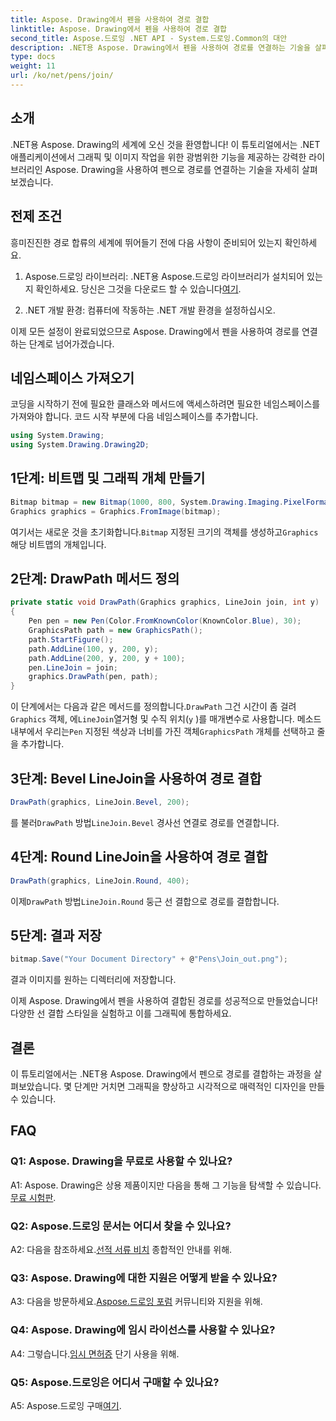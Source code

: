 ```yaml
---
title: Aspose. Drawing에서 펜을 사용하여 경로 결합
linktitle: Aspose. Drawing에서 펜을 사용하여 경로 결합
second_title: Aspose.드로잉 .NET API - System.드로잉.Common의 대안
description: .NET용 Aspose. Drawing에서 펜을 사용하여 경로를 연결하는 기술을 살펴보세요. LineJoin 옵션으로 멋진 그래픽을 만들어보세요.
type: docs
weight: 11
url: /ko/net/pens/join/
---
```

## 소개

.NET용 Aspose. Drawing의 세계에 오신 것을 환영합니다! 이 튜토리얼에서는 .NET 애플리케이션에서 그래픽 및 이미지 작업을 위한 광범위한 기능을 제공하는 강력한 라이브러리인 Aspose. Drawing을 사용하여 펜으로 경로를 연결하는 기술을 자세히 살펴보겠습니다.

## 전제 조건

흥미진진한 경로 합류의 세계에 뛰어들기 전에 다음 사항이 준비되어 있는지 확인하세요.

1.  Aspose.드로잉 라이브러리: .NET용 Aspose.드로잉 라이브러리가 설치되어 있는지 확인하세요. 당신은 그것을 다운로드 할 수 있습니다[여기](https://releases.aspose.com/drawing/net/).

2. .NET 개발 환경: 컴퓨터에 작동하는 .NET 개발 환경을 설정하십시오.

이제 모든 설정이 완료되었으므로 Aspose. Drawing에서 펜을 사용하여 경로를 연결하는 단계로 넘어가겠습니다.

## 네임스페이스 가져오기

코딩을 시작하기 전에 필요한 클래스와 메서드에 액세스하려면 필요한 네임스페이스를 가져와야 합니다. 코드 시작 부분에 다음 네임스페이스를 추가합니다.

```csharp
using System.Drawing;
using System.Drawing.Drawing2D;
```

## 1단계: 비트맵 및 그래픽 개체 만들기

```csharp
Bitmap bitmap = new Bitmap(1000, 800, System.Drawing.Imaging.PixelFormat.Format32bppPArgb);
Graphics graphics = Graphics.FromImage(bitmap);
```

 여기서는 새로운 것을 초기화합니다.`Bitmap` 지정된 크기의 객체를 생성하고`Graphics` 해당 비트맵의 개체입니다.

## 2단계: DrawPath 메서드 정의

```csharp
private static void DrawPath(Graphics graphics, LineJoin join, int y)
{
    Pen pen = new Pen(Color.FromKnownColor(KnownColor.Blue), 30);
    GraphicsPath path = new GraphicsPath();
    path.StartFigure();
    path.AddLine(100, y, 200, y);
    path.AddLine(200, y, 200, y + 100);
    pen.LineJoin = join;
    graphics.DrawPath(pen, path);
}
```

 이 단계에서는 다음과 같은 메서드를 정의합니다.`DrawPath` 그건 시간이 좀 걸려`Graphics` 객체, 에`LineJoin`열거형 및 수직 위치(`y` )를 매개변수로 사용합니다. 메소드 내부에서 우리는`Pen` 지정된 색상과 너비를 가진 객체`GraphicsPath` 개체를 선택하고 줄을 추가합니다.

## 3단계: Bevel LineJoin을 사용하여 경로 결합

```csharp
DrawPath(graphics, LineJoin.Bevel, 200);
```

 를 불러`DrawPath` 방법`LineJoin.Bevel` 경사선 연결로 경로를 연결합니다.

## 4단계: Round LineJoin을 사용하여 경로 결합

```csharp
DrawPath(graphics, LineJoin.Round, 400);
```

 이제`DrawPath` 방법`LineJoin.Round` 둥근 선 결합으로 경로를 결합합니다.

## 5단계: 결과 저장

```csharp
bitmap.Save("Your Document Directory" + @"Pens\Join_out.png");
```

결과 이미지를 원하는 디렉터리에 저장합니다.

이제 Aspose. Drawing에서 펜을 사용하여 결합된 경로를 성공적으로 만들었습니다! 다양한 선 결합 스타일을 실험하고 이를 그래픽에 통합하세요.

## 결론

이 튜토리얼에서는 .NET용 Aspose. Drawing에서 펜으로 경로를 결합하는 과정을 살펴보았습니다. 몇 단계만 거치면 그래픽을 향상하고 시각적으로 매력적인 디자인을 만들 수 있습니다.

## FAQ

### Q1: Aspose. Drawing을 무료로 사용할 수 있나요?

 A1: Aspose. Drawing은 상용 제품이지만 다음을 통해 그 기능을 탐색할 수 있습니다.[무료 시험판](https://releases.aspose.com/).

### Q2: Aspose.드로잉 문서는 어디서 찾을 수 있나요?

 A2: 다음을 참조하세요.[선적 서류 비치](https://reference.aspose.com/drawing/net/) 종합적인 안내를 위해.

### Q3: Aspose. Drawing에 대한 지원은 어떻게 받을 수 있나요?

 A3: 다음을 방문하세요.[Aspose.드로잉 포럼](https://forum.aspose.com/c/diagram/17) 커뮤니티와 지원을 위해.

### Q4: Aspose. Drawing에 임시 라이선스를 사용할 수 있나요?

 A4: 그렇습니다.[임시 면허증](https://purchase.aspose.com/temporary-license/) 단기 사용을 위해.

### Q5: Aspose.드로잉은 어디서 구매할 수 있나요?

 A5: Aspose.드로잉 구매[여기](https://purchase.aspose.com/buy).